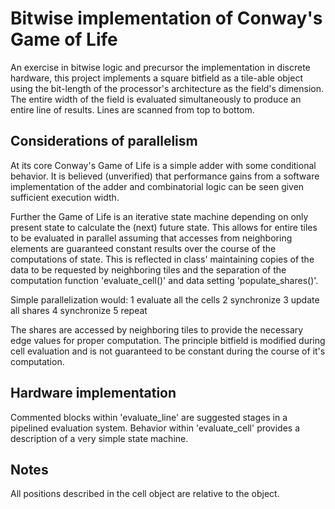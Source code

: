 # Bitwise implementation of Conway's Game of Life
An exercise in bitwise logic and precursor the implementation in discrete hardware, this project implements a square bitfield as a tile-able object using the bit-length of the processor's architecture as the field's dimension. The entire width of the field is evaluated simultaneously to produce an entire line of results. Lines are scanned from top to bottom.

## Considerations of parallelism
At its core Conway's Game of Life is a simple adder with some conditional behavior. It is believed (unverified) that performance gains from a software implementation of the adder and combinatorial logic can be seen given sufficient execution width.

Further the Game of Life is an iterative state machine depending on only present state to calculate the (next) future state. This allows for entire tiles to be evaluated in parallel assuming that accesses from neighboring elements are guaranteed constant results over the course of the computations of state. This is reflected in class' maintaining copies of the data to be requested by neighboring tiles and the separation of the computation function 'evaluate_cell()' and data setting 'populate_shares()'.

Simple parallelization would:
1 evaluate all the cells
2 synchronize
3 update all shares
4 synchronize
5 repeat

The shares are accessed by neighboring tiles to provide the necessary edge values for proper computation. The principle bitfield is modified during cell evaluation and is not guaranteed to be constant during the course of it's computation.

## Hardware implementation
Commented blocks within 'evaluate_line' are suggested stages in a pipelined evaluation system. Behavior within 'evaluate_cell' provides a description of a very simple state machine.

## Notes
All positions described in the cell object are relative to the object.
